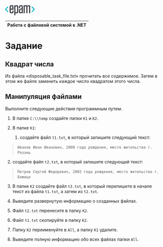 <img src="task_media\media\image1.png" style="width:96px;height:34px" />

| Работа с файловой системой в .NET |
|-----------------------------------|

#  Задание

## Квадрат числа

Из файла «disposable\_task\_file.txt» прочитать все содержимое. Затем в
этом же файле заменить каждое число квадратом этого числа.

## Манипуляция файлами

Выполните следующие действия программным путем.

1.  В папке `С:\\temp` создайте папки `К1` и `К2`.

2.  В папке `К1`:

    1.  создайте файл `t1.txt`, в который запишите следующий текст:

> `Иванов Иван Иванович, 2000 года рождения, место жительства г. Рязань`

2.  создайте файл `t2.txt`, в который запишите следующий текст:

> `Петров Сергей Федорович, 2002 года рождения, место жительства г. Бежицк`

3.  В папке `К2` создайте файл `t3.txt`, в который перепишете в начале текст
    из файла `t1.txt`, а затем из `t2.txt`.

4.  Выведите развернутую информацию о созданных файлах.

5.  Файл `t2.txt` перенесите в папку `K2`.

6.  Файл `t1.txt` скопируйте в папку `K2`.

7.  Папку `K2` переименуйте в `All`, а папку `K1` удалите.

8.  Выведите полную информацию обо всех файлах папки `All`.
